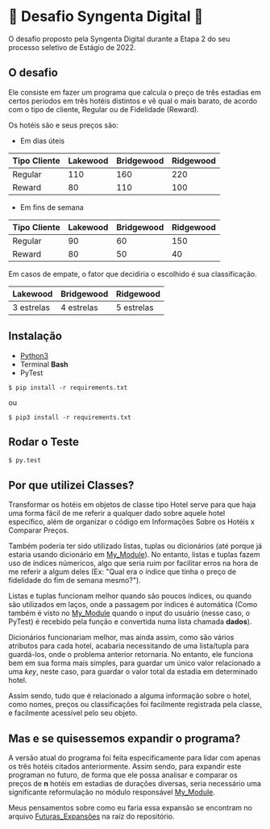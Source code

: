 # 🍃 Desafio Syngenta Digital 🍃

O desafio proposto pela Syngenta Digital durante a Etapa 2 do
seu processo seletivo de Estágio de 2022.

## O desafio

Ele consiste em fazer um programa que calcula o preço de três estadias em certos períodos
em três hotéis distintos e vê qual o mais barato, de acordo com o tipo de cliente, Regular ou de Fidelidade (Reward).

Os hotéis são e seus preços são:

- Em dias úteis

| Tipo Cliente | Lakewood | Bridgewood | Ridgewood |
|--------------|----------|------------|-----------|
| Regular      |    110   |     160    |     220   |
| Reward       |     80   |     110    |     100   |


- Em fins de semana

| Tipo Cliente | Lakewood | Bridgewood | Ridgewood |
|--------------|----------|------------|-----------|
| Regular      |     90   |      60    |     150   |
| Reward       |     80   |      50    |      40   |

Em casos de empate, o fator que decidiria o escolhido é sua classificação.

| Lakewood | Bridgewood | Ridgewood |
|----------|------------|-----------|
|3 estrelas| 4 estrelas | 5 estrelas|

## Instalação

- [Python3](https://www.python.org)
- Terminal **Bash**
- PyTest
```
$ pip install -r requirements.txt
```
ou
```
$ pip3 install -r requirements.txt
```

## Rodar o Teste

```
$ py.test
```

## Por que utilizei Classes?

Transformar os hotéis em objetos de classe tipo Hotel serve para que haja uma forma fácil de me referir a qualquer dado
sobre aquele hotel específico, além de organizar o código em Informações Sobre os Hotéis x Comparar Preços.

Também poderia ter sido utilizado listas, tuplas ou dicionários (até porque já estaria usando dicionário em [My_Module](src/my_module.py)).
No entanto, listas e tuplas fazem uso de índices númericos, algo que seria ruim por facilitar erros na hora de me referir a algum deles (Ex: "Qual era o índice que tinha o preço de fidelidade do fim de semana mesmo?").

Listas e tuplas funcionam melhor quando são poucos índices, ou quando são utilizados em laços, onde a passagem por índices é automática (Como também é visto no [My_Module](src/my_module.py) quando o input do usuário (nesse caso, o PyTest) é recebido pela função e convertida numa lista chamada **dados**).

Dicionários funcionariam melhor, mas ainda assim, como são vários atributos para cada hotel, acabaria necessitando de uma lista/tupla
para guardá-los, onde o problema anterior retornaria. No entanto, ele funciona bem em sua forma mais simples, para guardar
um único valor relacionado a uma *key*, neste caso, para guardar o valor total da estadia em determinado hotel.

Assim sendo, tudo que é relacionado a alguma informação sobre o hotel, como nomes, preços ou classificações foi facilmente registrada pela
classe, e facilmente acessível pelo seu objeto.

## Mas e se quisessemos expandir o programa?

A versão atual do programa foi feita especificamente para lidar com apenas os três hotéis citados anteriormente.
Assim sendo, para expandir este programan no futuro, de forma que ele possa analisar e comparar os preços de **n** hotéis
em estadias de durações diversas, seria necessário uma significante reformulação no módulo responsável [My_Module](src/my_module.py).

Meus pensamentos sobre como eu faria essa expansão se encontram no arquivo [Futuras_Expansões](Futuras_Expansões.md) na raíz do repositório.
